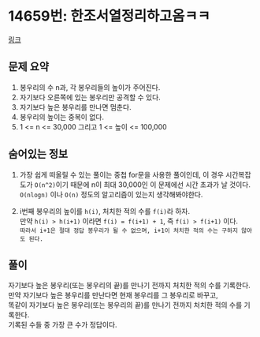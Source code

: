 # 14659번: 한조서열정리하고옴ㅋㅋ
[링크](https://www.acmicpc.net/problem/14659)
## 문제 요약
1. 봉우리의 수 n과, 각 봉우리들의 높이가 주어진다.
2. 자기보다 오른쪽에 있는 봉우리만 공격할 수 있다.
3. 자기보다 높은 봉우리를 만나면 멈춘다.
4. 봉우리의 높이는 중복이 없다.
5. 1 <= n <= 30,000 그리고 1 <= 높이 <= 100,000

## 숨어있는 정보
1. 가장 쉽게 떠올릴 수 있는 풀이는 중첩 for문을 사용한 풀이인데, 이 경우 시간복잡도가 `O(n^2)`이기 때문에 n이 최대 30,000인 이 문제에선 시간 초과가 날 것이다.  
`O(nlogn)` 이나 `O(n)` 정도의 알고리즘이 있는지 생각해봐야한다.

2. i번째 봉우리의 높이를 `h(i)`, 처치한 적의 수를 `f(i)`라 하자.  
만약 `h(i) > h(i+1)` 이라면 `f(i) = f(i+1) + 1`, 즉 `f(i) > f(i+1)` 이다.  
`따라서 i+1은 절대 정답 봉우리가 될 수 없으며, i+1이 처치한 적의 수는 구하지 않아도 된다.`

## 풀이
자기보다 높은 봉우리(또는 봉우리의 끝)를 만나기 전까지 처치한 적의 수를 기록한다.  
만약 자기보다 높은 봉우리를 만난다면 현재 봉우리를 그 봉우리로 바꾸고,  
똑같이 자기보다 높은 봉우리(또는 봉우리의 끝)를 만나기 전까지 처치한 적의 수를 기록한다.  
기록된 수들 중 가장 큰 수가 정답이다.
